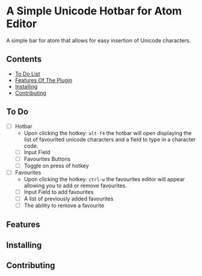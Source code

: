 # A Simple Unicode Hotbar for Atom Editor

A simple bar for atom that allows for easy insertion of Unicode characters.

## Contents
- [To Do List](#To-Do)
- [Features Of The Plugin](#Features)
- [Installing](#Installing)
- [Contributing](#Contributing)

## To Do
- [ ] Hotbar
  - Upon clicking the hotkey: `alt-f4` the hotbar will open displaying the list of favourited unicode characters and a field to type in a character code.
  - [ ] Input Field
  - [ ] Favourites Buttons
  - [ ] Toggle on press of hotkey
- [ ] Favourites
  - Upon clicking the hotkey: `ctrl-w` the favourites editor will appear allowing you to add or remove favourites.
  - [ ] Input Field to add favourites
  - [ ] A list of previously added favourites
  - [ ] The ability to remove a favourite

## Features

## Installing

## Contributing
